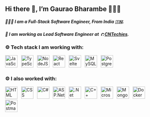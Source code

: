 ## Hi there 👋, I’m  Gaurao Bharambe 👩🏻‍💻
##### 👩🏻‍💻 I am a Full-Stack Software Engineer, From India 🇮🇳.
##### 🏢 I am working as Lead Software Engineer at &nbsp;<img src="https://github.com/gauraobharambe/gauraobharambe/assets/69198127/4b8f04a4-ae76-43a0-967c-f6425a8f803a" alt="CNTechies" height="12px" width="12px" />[CNTechies](https://www.cntechies.com/).

### ⚙ Tech stack I am working with:
<img src="https://github.com/gauraobharambe/gauraobharambe/assets/69198127/d2839ce8-c6f7-4c60-a31f-6cbd11075a4a" alt="JavaScript" title="JavaScript" height="40px" width="40px" />&nbsp;&nbsp;
<img src="https://github.com/gauraobharambe/gauraobharambe/assets/69198127/692dcebf-584a-44bd-b0be-95df2530fc01" alt="TypeScript" title="TypeScript" height="40px" width="40px" />&nbsp;&nbsp;
<img src="https://github.com/gauraobharambe/gauraobharambe/assets/69198127/feb44898-902b-4e0d-9807-51fad8a6b878" alt="NodeJS" title="NodeJS" height="40px" width="40px" />&nbsp;&nbsp;
<img src="https://github.com/gauraobharambe/gauraobharambe/assets/69198127/7c702a90-8f3f-432f-9ca4-279a39f9cb56" alt="React" title="React" height="40px" width="40px" />&nbsp;&nbsp;
<img src="https://github.com/gauraobharambe/gauraobharambe/assets/69198127/2f7d5eaa-71cc-4ecd-8b40-517c34a1ef04" alt="Svelte" title="Svelte" height="40px" width="40px" />&nbsp;&nbsp;
<img src="https://github.com/gauraobharambe/gauraobharambe/assets/69198127/1a01c612-4ea5-41b1-8a3a-12c0b35b06c2" alt="MySQL" title="MySQL" height="40px" width="40px" />&nbsp;&nbsp;
<img src="https://github.com/gauraobharambe/gauraobharambe/assets/69198127/62642d01-c0e3-488c-9e90-30ef490acc17" alt="PostgreSQL" title="PostgreSQL" height="40px" width="40px" />&nbsp;&nbsp;

### ⚙ I also worked with:
<img src="https://github.com/gauraobharambe/gauraobharambe/assets/69198127/11cdf1cd-7503-45de-ba9c-f317a273c429" alt="HTML" title="HTML" height="40px" width="40px" />&nbsp;&nbsp;
<img src="https://github.com/gauraobharambe/gauraobharambe/assets/69198127/a1d63e21-c1fc-47c2-822d-14413b2745de" alt="CSS" title="CSS" height="40px" width="40px" />&nbsp;&nbsp;
<img src="https://github.com/gauraobharambe/gauraobharambe/assets/69198127/dd696036-c159-4fb1-8572-cbc42f9a8391" alt="C#" title="C#" height="40px" width="40px" />&nbsp;&nbsp;
<img src="https://github.com/gauraobharambe/gauraobharambe/assets/69198127/4a50f278-6270-44ee-bdfa-0a40840bd4e0" alt="ASP.Net" title="ASP.Net" height="40px" width="40px" />&nbsp;&nbsp;
<img src="https://github.com/gauraobharambe/gauraobharambe/assets/69198127/c7010b12-7cd9-44cf-b533-a2a575582970" alt=".Net Core" title=".Net Core" height="40px" width="40px" />&nbsp;&nbsp;
<img src="https://github.com/gauraobharambe/gauraobharambe/assets/69198127/04979d59-39b5-4352-b76a-77be7d386c4f" alt="C++" title="C++" height="40px" width="40px" />&nbsp;&nbsp;
<img src="https://github.com/gauraobharambe/gauraobharambe/assets/69198127/fec3a8f7-d5b2-44bb-bf3e-3cf35e2f059c" alt="Microsoft SQL Server" title="Microsoft SQL Server" height="40px" width="40px" />&nbsp;&nbsp;
<img src="https://github.com/gauraobharambe/gauraobharambe/assets/69198127/cc43c90c-49dd-4002-ae5a-dc2baac8591e" alt="MongoDB" title="MongoDB" height="40px" width="40px" />&nbsp;&nbsp;
<img src="https://github.com/gauraobharambe/gauraobharambe/assets/69198127/995d3f2b-a4b0-43d5-9ad6-aa6964623e1f" alt="Docker" title="Docker" height="40px" width="40px" />&nbsp;&nbsp;
<img src="https://github.com/gauraobharambe/gauraobharambe/assets/69198127/7e438a6e-308a-4937-b356-af0cef5459e5" alt="Postman" title="Postman" height="40px" width="40px" />&nbsp;&nbsp;




<!--
**gauraobharambe/gauraobharambe** is a ✨ _special_ ✨ repository because its `README.md` (this file) appears on your GitHub profile.

Here are some ideas to get you started:

- 🔭 I’m currently working on ...
- 🌱 I’m currently learning ...
- 👯 I’m looking to collaborate on ...
- 🤔 I’m looking for help with ...
- 💬 Ask me about ...
- 📫 How to reach me: ...
- 😄 Pronouns: ...
- ⚡ Fun fact: ...
-->
